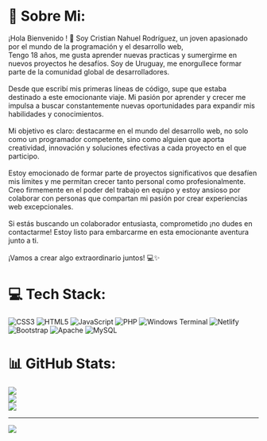 # 💫 Sobre Mi:
¡Hola Bienvenido ! 👋 Soy Cristian Nahuel Rodríguez, un joven apasionado por el mundo de la programación y el desarrollo web, <br>Tengo  18 años, me gusta aprender nuevas practicas  y  sumergirme en nuevos proyectos he desafíos. Soy de Uruguay, me enorgullece formar parte de la  comunidad global de desarrolladores.<br><br>Desde que escribí mis primeras líneas de código, supe que estaba destinado a este emocionante viaje. Mi pasión por aprender y crecer me impulsa a buscar constantemente nuevas oportunidades para expandir mis habilidades y conocimientos.<br><br>Mi objetivo es claro: destacarme en el mundo del desarrollo web, no solo como un programador competente, sino como alguien que aporta creatividad, innovación y soluciones efectivas a cada proyecto en el que participo.<br><br>Estoy emocionado de formar parte de proyectos significativos que desafíen mis límites y me permitan crecer tanto personal como profesionalmente. Creo firmemente en el poder del trabajo en equipo y estoy ansioso por colaborar con personas  que compartan mi pasión por crear experiencias web excepcionales.<br><br>Si estás buscando un colaborador entusiasta, comprometido  ¡no dudes en contactarme! Estoy listo para embarcarme en esta emocionante aventura junto a ti.<br><br>¡Vamos a crear algo extraordinario juntos! 💻✨

# 💻 Tech Stack:
![CSS3](https://img.shields.io/badge/css3-%231572B6.svg?style=for-the-badge&logo=css3&logoColor=white) ![HTML5](https://img.shields.io/badge/html5-%23E34F26.svg?style=for-the-badge&logo=html5&logoColor=white) ![JavaScript](https://img.shields.io/badge/javascript-%23323330.svg?style=for-the-badge&logo=javascript&logoColor=%23F7DF1E) ![PHP](https://img.shields.io/badge/php-%23777BB4.svg?style=for-the-badge&logo=php&logoColor=white) ![Windows Terminal](https://img.shields.io/badge/Windows%20Terminal-%234D4D4D.svg?style=for-the-badge&logo=windows-terminal&logoColor=white) ![Netlify](https://img.shields.io/badge/netlify-%23000000.svg?style=for-the-badge&logo=netlify&logoColor=#00C7B7) ![Bootstrap](https://img.shields.io/badge/bootstrap-%238511FA.svg?style=for-the-badge&logo=bootstrap&logoColor=white) ![Apache](https://img.shields.io/badge/apache-%23D42029.svg?style=for-the-badge&logo=apache&logoColor=white) ![MySQL](https://img.shields.io/badge/mysql-%2300000f.svg?style=for-the-badge&logo=mysql&logoColor=white)
# 📊 GitHub Stats:
![](https://github-readme-stats.vercel.app/api?username=NahuelR-Dev&theme=great-gatsby&hide_border=false&include_all_commits=false&count_private=true)<br/>
![](https://github-readme-streak-stats.herokuapp.com/?user=NahuelR-Dev&theme=great-gatsby&hide_border=false)<br/>
![](https://github-readme-stats.vercel.app/api/top-langs/?username=NahuelR-Dev&theme=great-gatsby&hide_border=false&include_all_commits=false&count_private=true&layout=compact)

---
[![](https://visitcount.itsvg.in/api?id=NahuelR-Dev&icon=0&color=0)](https://visitcount.itsvg.in)

<!-- Proudly created with GPRM ( https://gprm.itsvg.in ) -->
